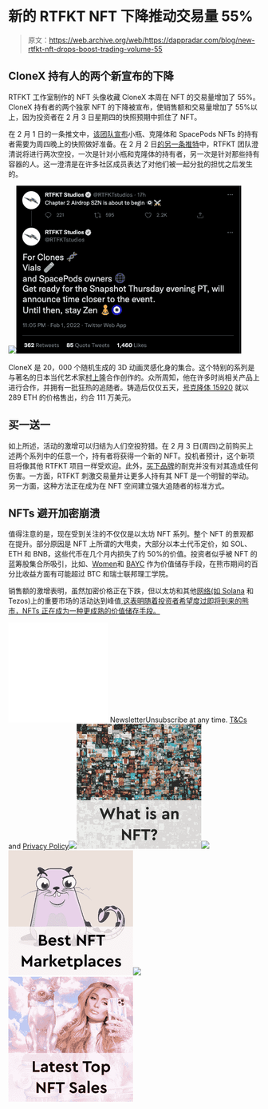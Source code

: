 # 新的 RTFKT NFT 下降推动交易量 55%

> 原文：<https://web.archive.org/web/https://dappradar.com/blog/new-rtfkt-nft-drops-boost-trading-volume-55>

## CloneX 持有人的两个新宣布的下降

RTFKT 工作室制作的 NFT 头像收藏 CloneX 本周在 NFT 的交易量增加了 55%。CloneX 持有者的两个独家 NFT 的下降被宣布，使销售额和交易量增加了 55%以上，因为投资者在 2 月 3 日星期四的快照预期中抓住了 NFT。

在 2 月 1 日的一条推文中，[该团队宣布](https://web.archive.org/web/20220929042600/https://twitter.com/RTFKTstudios/status/1488619419051999241)小瓶、克隆体和 SpacePods NFTs 的持有者需要为周四晚上的快照做好准备。在 2 月 2 日[的另一条推特](https://web.archive.org/web/20220929042600/https://twitter.com/RTFKTstudios/status/1488642140125155328)中，RTFKT 团队澄清说将进行两次空投，一次是针对小瓶和克隆体的持有者，另一次是针对那些持有容器的人。这一澄清是在许多社区成员表达了对他们被一起分批的担忧之后发生的。

![](img/94c799ae7e2faed5caba7f45b6cd5b3e.png)![RTFKT NFT](img/d464a20e42a87a2d8ad6c956d2795934.png)

CloneX 是 20，000 个随机生成的 3D 动画灵感化身的集合。这个特别的系列是与著名的日本当代艺术家[村上隆](https://web.archive.org/web/20220929042600/https://en.wikipedia.org/wiki/Takashi_Murakami)合作创作的。众所周知，他在许多时尚相关产品上进行合作，并拥有一批狂热的追随者。铸造后仅仅五天，[号克隆体 15920](https://web.archive.org/web/20220929042600/https://dappradar.com/hub/assets/eth/0x49cf6f5d44e70224e2e23fdcdd2c053f30ada28b/12822) 就以 289 ETH 的价格售出，约合 111 万美元。

## 买一送一

如上所述，活动的激增可以归结为人们空投狩猎。在 2 月 3 日(周四)之前购买上述两个系列中的任意一个，持有者将获得一个新的 NFT。投机者预计，这个新项目将像其他 RTFKT 项目一样受欢迎。此外，[买下品牌](/web/20220929042600/https://dappradar.com/blog/nike-acquired-nft-fashion-company-rtfkt-studios/)的耐克并没有对其造成任何伤害。一方面，RTFKT 刺激交易量并让更多人持有其 NFT 是一个明智的举动。另一方面，这种方法正在成为在 NFT 空间建立强大追随者的标准方式。

## NFTs 避开加密崩溃

值得注意的是，现在受到关注的不仅仅是以太坊 NFT 系列。整个 NFT 的景观都在提升。部分原因是 NFT 上所谓的大甩卖，大部分以本土代币定价，如 SOL、ETH 和 BNB，这些代币在几个月内损失了约 50%的价值。投资者似乎被 NFT 的蓝筹股集合所吸引，比如、[Women](https://web.archive.org/web/20220929042600/https://dappradar.com/ethereum/collectibles/world-of-women)和 [BAYC](https://web.archive.org/web/20220929042600/https://dappradar.com/ethereum/collectibles/bored-ape-yacht-club) 作为价值储存手段，在熊市期间的百分比收益方面有可能超过 BTC 和瑞士联邦理工学院。

销售额的激增表明，虽然加密价格正在下跌，但以太坊和其他[网络(如 Solana](https://web.archive.org/web/20220929042600/https://dappradar.com/blog/solana-nft-marketplaces-get-a-lift-as-sol-price-slides) 和 Tezos)上的重要市场的活动达到峰值[,这表明随着投资者希望度过即将到来的熊市，NFTs 正在成为一种更成熟的价值储存手段。](https://web.archive.org/web/20220929042600/https://dappradar.com/blog/solana-nft-marketplaces-get-a-lift-as-sol-price-slides)

![](img/6d5a4a2d609c56e1a5771717e54ba759.png) NewsletterUnsubscribe at any time. [T&Cs](https://web.archive.org/web/20220929042600/https://dappradar.com/terms) and [Privacy Policy](https://web.archive.org/web/20220929042600/https://dappradar.com/privacy-policy)[](https://web.archive.org/web/20220929042600/https://dappradar.com/blog/what-are-non-fungible-tokens-nfts)[![](img/87befc4a1e42119d30e207f259589417.png)<picture>![](img/2862a2c3a2069b45f23e4b635276f1b0.png)</picture>](https://web.archive.org/web/20220929042600/https://dappradar.com/blog/what-are-non-fungible-tokens-nfts)[](https://web.archive.org/web/20220929042600/https://dappradar.com/nft/marketplaces)[![](img/87befc4a1e42119d30e207f259589417.png)<picture>![](img/d306817a8cf4d1f27a7487645286221c.png)</picture>](https://web.archive.org/web/20220929042600/https://dappradar.com/nft/marketplaces)[](https://web.archive.org/web/20220929042600/https://dappradar.com/nft/sales)[![](img/87befc4a1e42119d30e207f259589417.png)<picture>![](img/bfec358a53f19b3be6cbbe95d6626622.png)</picture>](https://web.archive.org/web/20220929042600/https://dappradar.com/nft/sales)
